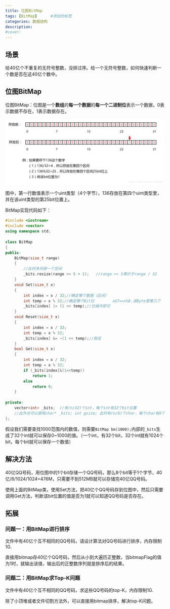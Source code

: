 ```yaml
---
title: 位图BitMap
tags: [BitMap]      #添加的标签
categories: 数据结构
description: 
#cover: 
---
```




## 场景

给40亿个不重复的无符号整数，没排过序。给一个无符号整数，如何快速判断一个数是否在这40亿个数中。



## 位图BitMap

位图BitMap：位图是一个**数组**的**每一个数据**的**每一个二进制位**表示一个数据，0表示数据不存在，1表示数据存在。

![BitMap示意图](https://raw.githubusercontent.com/OverCookkk/PicBed/master/blogImg/BitMap%E7%A4%BA%E6%84%8F%E5%9B%BE.png)

图中，第一行数值表示一个uint类型（4个字节），136存放在第四个uint类型里，并在该uint类型的第25bit位置上。

BitMap实现代码如下：

```c++
#include <iostream>
#include <vector>
using namespace std;

class BitMap
{
public:
    BitMap(size_t range)
    {
        //此时多开辟一个空间
        _bits.resize(range >> 5 + 1);	//range >> 5等价于range / 32
    }
    void Set(size_t x)
    {
        int index = x / 32;//确定哪个数据（区间）
        int temp = x % 32;//确定哪个Bit位		x&7==x%8.该Byte里第几个 
        _bits[index] |= (1 << temp);//位操作即可
    }
    void Reset(size_t x)
    {
        int index = x / 32;
        int temp = x % 32;
        _bits[index] &= ~(1 << temp);//取反
    }
    bool Get(size_t x)
    {
        int index = x / 32;
        int temp = x % 32;
        if (_bits[index]&(1<<temp))
            return 1;
        else
            return 0;
    }

private:
    vector<int> _bits;	//有(n/32)个int，每个int有32个bit位置
    //此外也可以使用char* _bits; int gsize; 此时有(n/8)个char，每个char有8个bit位置
};
```

假设我们需要查找1000范围内的数值，则需要`BitMap bm(1000);`内部的`_bits`生成了32个int就可以保存0~1000的值。（一个int，有32个bit，32个int就有1024个bit，每个bit就可以保存一个数值）



## 解决方法

40亿QQ号码，用位图中的1个bit存储一个QQ号码，那么8个bit等于1个字节，40亿/8/1024/1024=476M，只需要不到512MB就可以存储完40亿QQ号码。

使用上面的BitMap类，使用Set方法，把40亿个QQ号码存到位图中，然后只需要调用Get方法，判断该bit位置的值是否为1就可以知道QQ号码是否存在。



## 拓展

### 问题一：用BitMap进行排序

文件中有40亿个互不相同的QQ号码，请设计算法对QQ号码进行排序，内存限制1G. 

直接用bitmap存40亿个QQ号码，然后从小到大遍历正整数，当bitmapFlag的值为1时，就输出该值，输出后的正整数序列就是排序后的结果。



### 问题二：用BitMap求Top-K问题

文件中有40亿个互不相同的QQ号码，求这些QQ号码的top-K，内存限制1G. 

除了小顶堆或者文件切割方法外，可以直接用bitmap排序，解决top-K问题。
